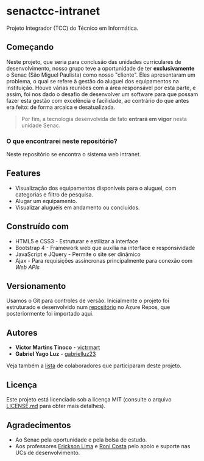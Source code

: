 # senactcc-intranet

Projeto Integrador (TCC) do Técnico em Informática.

## Começando
Neste projeto, que seria para conclusão das unidades curriculares de desenvolvimento, nosso grupo teve a oportunidade de ter **exclusivamente** o Senac (São Miguel Paulista) como nosso "cliente". Eles apresentaram um problema, o qual se refere à gestão do aluguel dos equipamentos na instituição. Houve várias reuniões com a área responsável por esta parte, e assim, foi nos dado o desafio de desenvolver um software para que possam fazer esta gestão com excelência e facilidade, ao contrário do que antes era feito: de forma arcaica e desatualizada.

> Por fim, a tecnologia desenvolvida de fato **entrará em vigor** nesta unidade Senac.

### O que encontrarei neste repositório?
Neste repositório se encontra o sistema web intranet.

## Features
- Visualização dos equipamentos disponíveis para o aluguel, com categorias e filtro de pesquisa.
- Alugar um equipamento.
- Visualizar aluguéis em andamento ou concluídos.

## Construído com
- HTML5 e CSS3 - Estruturar e estilizar a interface
- Bootstrap 4 - Framework web que auxilia na interface e responsividade
- JavaScript e JQuery - Permite o site ser dinâmico
- Ajax - Para requisições assíncronas principalmente para conexão com *Web APIs*

## Versionamento
Usamos o Git para controles de versão. Inicialmente o projeto foi estruturado e desenvolvido num [repositório](https://dev.azure.com/teambluescreen/Projeto%20Integrador/_git/Intranet) no Azure Repos, que posteriormente foi importado aqui.

## Autores
- **Victor Martins Tinoco** - [victrmart](https://github.com/victrmart/)
- **Gabriel Yago Luz** - [gabrielluz23](https://github.com/gabrielluz23/)

Veja também a [lista](https://www.linkedin.com/in/victormartinstinoco/detail/project/924880102/contributors/) de colaboradores que participaram deste projeto.

## Licença
Este projeto está licenciado sob a licença MIT (consulte o arquivo [LICENSE.md](LICENSE.md) para obter mais detalhes).

## Agradecimentos
- Ao Senac pela oportunidade e pela bolsa de estudo.
- Aos professores [Erickson Lima](https://github.com/ericksonlbs) e [Roni Costa](https://www.linkedin.com/in/ronicosta1/) pelo apoio e suporte nas UCs de desenvolvimento.
